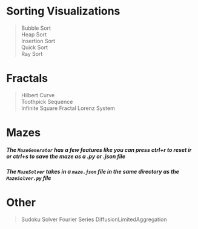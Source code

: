 # Sorting Visualizations

> Bubble Sort  
> Heap Sort  
> Insertion Sort  
> Quick Sort  
> Ray Sort  

# Fractals
> Hilbert Curve  
> Toothpick Sequence  
> Infinite Square Fractal
> Lorenz System

# Mazes

##### The `MazeGenerator` has a few features like you can press ctrl+r to reset ir or ctrl+s to save the maze as a .py or .json file
##### The `MazeSolver` takes in a `maze.json` file in the same directory as the `MazeSolver.py` file 

# Other
> Sudoku Solver
> Fourier Series
> DiffusionLimitedAggregation